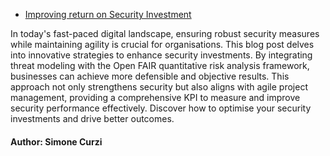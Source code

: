 - [Improving return on Security Investment](https://blog.opengroup.org/2024/04/16/improving-return-on-security-investment-threat-modeling-and-the-open-group-open-fair-risk-analysis-as-a-kpi-for-agile-projects/)

In today's fast-paced digital landscape, ensuring robust security measures while maintaining agility is crucial for organisations. This blog post delves into innovative strategies to enhance security investments. By integrating threat modeling with the Open FAIR quantitative risk analysis framework, businesses can achieve more defensible and objective results. This approach not only strengthens security but also aligns with agile project management, providing a comprehensive KPI to measure and improve security performance effectively. Discover how to optimise your security investments and drive better outcomes.

#### Author: Simone Curzi